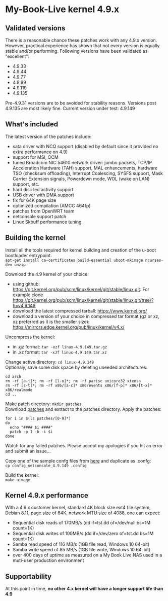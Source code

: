 # My-Book-Live kernel 4.9.x

## Validated versions ##
There is a reasonable chance these patches work with any 4.9.x version.
However, practical experience has shown that not every version is equally stable and/or performing.
Following versions have been validated as "excellent":
* 4.9.33
* 4.9.44
* 4.9.77
* 4.9.99
* 4.9.119
* 4.9.135

Pre-4.9.31 versions are to be avoided for stability reasons. Versions post 4.9.135 are most likely fine.
Current version under test: 4.9.149

## What's included ##
The latest version of the patches include:
* sata driver with NCQ support (disabled by default since it provided no extra performance on 4.9)
* support for MSI, OCM
* tuned Broadcom NIC 54610 network driver: jumbo packets, TCP/IP Acceleration Hardware (TAH) support, MAL enhancements, hardware TSO (checksum offloading), Interrupt Coalescing, SYSFS support, Mask Carrier Extension signals, Powerdown mode, WOL (wake on LAN) support, etc.
* hard disc led activity support
* USB driver with DMA support
* fix for 64K page size
* optimized compilation (AMCC 464fp)
* patches from OpenWRT team
* netconsole support patch
* Linux Skbuff performance tuning

## Building the kernel ##
Install all the tools required for kernel building and creation of the u-boot bootloader entrypoint.<br>
`apt-get install ca-certificates build-essential uboot-mkimage ncurses-dev unzip`

Download the 4.9 kernel of your choice:
* using github: https://git.kernel.org/pub/scm/linux/kernel/git/stable/linux.git.  For example clone https://git.kernel.org/pub/scm/linux/kernel/git/stable/linux.git/tree/?h=v4.9.149
* download the latest compressed tarball: https://www.kernel.org/
* download a version of your choice in compressed tar format (gz or xz, xz preferred as it is the smaller size): https://mirrors.edge.kernel.org/pub/linux/kernel/v4.x/

Uncompress the kernel:
* in .gz format: `tar -xzf linux-4.9.149.tar.gz`
* in .xz format: `tar -xJf linux-4.9.149.tar.xz`

Change active directory: `cd linux-4.9.149`<br>
Optionaly, save some disk space by deleting uneeded architectures:
```
cd arch
rm -rf [a-j]*; rm -rf [l-o]*; rm -rf parisc unicore32 xtensa
rm -rf [s-t]*; rm -rf x86/[a-c]* x86/events x86/[f-p]* x86/[t-x]* x86/realmode
cd ..
```

Make patch directory: `mkdir patches`<br>
Download [patches](https://github.com/ewaldc/My-Book-Live/blob/master/kernel/patches/4.9/patches/patches.7z) and extract to the patches directory.  Apply the patches:
```  
for i in $(ls patches/[0-9]*)
do
  echo "#### $i ####"
  patch -p 1 -b -i $i
done
```

Watch for any failed patches. Please accept my apologies if you hit an error and submit an issue...

Copy one of the sample confg files from [here](https://github.com/ewaldc/My-Book-Live/tree/master/kernel/patches/4.9/config) and duplicate as .confg:<br>
`cp config_netconsole_4.9.149 .config`

Build the kernel:<br>
`make uimage`


## Kernel 4.9.x performance ##
With a 4.9.x customer kernel, standard 4K block size ext4 file system, Debian 8.11, page size of 64K, network MTU size of 4088, one can expect:
* Sequential disk reads of 170MB/s (dd if=tst.dd of=/dev/null bs=1M count=1K)
* Sequential disk writes of 100MB/s (dd if=/dev/zero of=tst.dd  bs=1M count=1K)
* Samba read speed of 116 MB/s (1GB file read, Windows 10 64-bit)
* Samba write speed of 85 MB/s (1GB file write, Windows 10 64-bit)
* over 400 days of uptime as measured on a My Book Live NAS used in a muti-user production environment

## Supportability ##
At this point in time, __no other 4.x kernel will have a longer support life than 4.9__